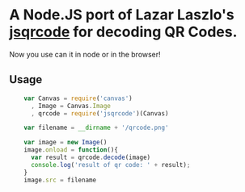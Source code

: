 # A Node.JS port of Lazar Laszlo's [jsqrcode](https://github.com/LazarSoft/jsqrcode) for decoding QR Codes.

Now you use can it in node or in the browser!

## Usage

````javascript
    var Canvas = require('canvas')
      , Image = Canvas.Image
      , qrcode = require('jsqrcode')(Canvas)

    var filename = __dirname + '/qrcode.png'

    var image = new Image()
    image.onload = function(){
      var result = qrcode.decode(image)
      console.log('result of qr code: ' + result);
    }
    image.src = filename
````